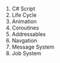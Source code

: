 1. C# Script
2. Life Cycle
3. Animation
4. Coroutines
5. Addressables
6. Navgation
7. Message System
8. Job System
